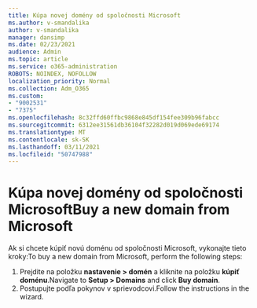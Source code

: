 ```yaml
---
title: Kúpa novej domény od spoločnosti Microsoft
ms.author: v-smandalika
author: v-smandalika
manager: dansimp
ms.date: 02/23/2021
audience: Admin
ms.topic: article
ms.service: o365-administration
ROBOTS: NOINDEX, NOFOLLOW
localization_priority: Normal
ms.collection: Adm_O365
ms.custom:
- "9002531"
- "7375"
ms.openlocfilehash: 8c32ffd60ffbc9868e845df154fee309b96fabcc
ms.sourcegitcommit: 6312ee31561db36104f32282d019d069ede69174
ms.translationtype: MT
ms.contentlocale: sk-SK
ms.lasthandoff: 03/11/2021
ms.locfileid: "50747988"
---
```

# <a name="buy-a-new-domain-from-microsoft"></a><span data-ttu-id="76c57-102">Kúpa novej domény od spoločnosti Microsoft</span><span class="sxs-lookup"><span data-stu-id="76c57-102">Buy a new domain from Microsoft</span></span>

<span data-ttu-id="76c57-103">Ak si chcete kúpiť novú doménu od spoločnosti Microsoft, vykonajte tieto kroky:</span><span class="sxs-lookup"><span data-stu-id="76c57-103">To buy a new domain from Microsoft, perform the following steps:</span></span>

1. <span data-ttu-id="76c57-104">Prejdite na položku **nastavenie > domén** a kliknite na položku **kúpiť doménu**.</span><span class="sxs-lookup"><span data-stu-id="76c57-104">Navigate to **Setup > Domains** and click **Buy domain**.</span></span> 
2. <span data-ttu-id="76c57-105">Postupujte podľa pokynov v sprievodcovi.</span><span class="sxs-lookup"><span data-stu-id="76c57-105">Follow the instructions in the wizard.</span></span>